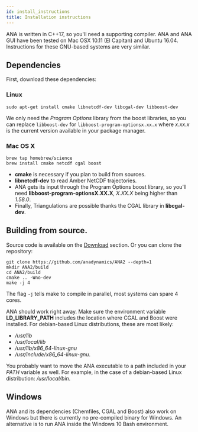 ```yaml
---
id: install_instructions 
title: Installation instructions
---
```


ANA is written in C++17, so you'll need a supporting compiler.
ANA and ANA GUI have been tested on Mac OSX 10.11 (El Capitan) and Ubuntu 16.04.
Instructions for these GNU-based systems are very similar.

## Dependencies

First, download these dependencies:

### Linux

```
sudo apt-get install cmake libnetcdf-dev libcgal-dev libboost-dev
```

We only need the _Program Options_ library from the boost libraries, so you can replace 
`libboost-dev` for `libboost-program-optionsx.xx.x` where *x.xx.x* is the current version
available in your package manager.

### Mac OS X

```
brew tap homebrew/science
brew install cmake netcdf cgal boost
```

 - **cmake** is necessary if you plan to build from sources.
 - **libnetcdf-dev** to read Amber NetCDF trajectories. 
 - ANA gets its input through the Program Options boost library, so you'll need
**libboost-program-optionsX.XX.X**, *X.XX.X* being higher than *1.58.0*. 
 - Finally, Triangulations are possible thanks the CGAL library in **libcgal-dev**.

## Building from source.

Source code is available on the [Download](https://github.com/anadynamics/ANA2/releases) section.
Or you can clone the repository:

```
git clone https://github.com/anadynamics/ANA2 --depth=1
mkdir ANA2/build
cd ANA2/build
cmake .. -Wno-dev
make -j 4
```

The flag `-j` tells make to compile in parallel, most systems can spare 4 cores.

ANA should work right away. Make sure the
environment variable **LD_LIBRARY_PATH** includes the
location where CGAL and Boost were installed. For debian-based Linux distributions, these are most likely: 
 - */usr/lib*
 - */usr/local/lib*
 - */usr/lib/x86_64-linux-gnu*
 - */usr/include/x86_64-linux-gnu*.

You probably want to move the ANA executable to a path included in your *PATH*
variable as well. For example, in the case of a debian-based Linux distribution: */usr/local/bin*.

## Windows 

ANA and its dependencies (Chemfiles, CGAL and Boost) also work on Windows but
there is currently no pre-compiled binary for Windows. 
An alternative is to run ANA inside the Windows 10 Bash environment.


